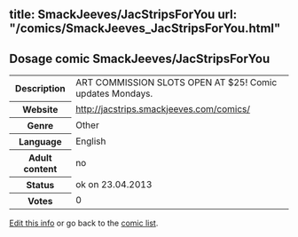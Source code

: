 title: SmackJeeves/JacStripsForYou
url: "/comics/SmackJeeves_JacStripsForYou.html"
---
Dosage comic SmackJeeves/JacStripsForYou
-----------------------------------------

<p id="msg"></p>
<script type="text/javascript">
if (window.location.search === '?edit_info_mail=sent_ok') {
  var elem = document.getElementById("msg");
  elem.innerHTML = 'Edited information sucessfully sent.';
  elem.className = 'ok';
}
</script>
<table class="comicinfo">
<tr>
<th>Description</th><td>ART COMMISSION SLOTS OPEN AT $25! Comic updates Mondays.</td>
</tr>
<tr>
<th>Website</th><td><a href="http://jacstrips.smackjeeves.com/comics/">http://jacstrips.smackjeeves.com/comics/</a></td>
</tr>
<tr>
<th>Genre</th><td>Other</td>
</tr>
<tr>
<th>Language</th><td>English</td>
</tr>
<tr>
<th>Adult content</th><td>no</td>
</tr>
<tr>
<th>Status</th><td>ok on 23.04.2013</td>
</tr>
<tr>
<th>Votes</th><td>0</td>
</tr>
</table>

[Edit this info](SmackJeeves_JacStripsForYou_edit.html) or go back to the [comic list](../comic-index.html).
